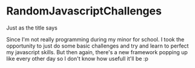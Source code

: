 # RandomJavascriptChallenges
Just as the title says

Since I'm not really programming during my minor for school.
I took the opportunity to just do some basic challenges and try and learn to perfect my javascript skills.
But then again, there's a new framework popping up like every other day so I don't know how usefull it'll be :p
